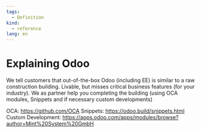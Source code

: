 ```yaml
---
tags:
  - Definition
kind:
  - reference
lang: en
---
```

# Explaining Odoo

We tell customers that out-of-the-box Odoo (including EE) is similar to a raw construction building. Livable, but misses critical business features (for your industry).
We as partner help you completing the building (using OCA modules, Snippets and if necessary custom developments)

OCA: <https://github.com/OCA>
Snippets: <https://odoo.build/snippets.html>
Custom Development: <https://apps.odoo.com/apps/modules/browse?author=Mint%20System%20GmbH>